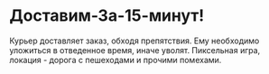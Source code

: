 ﻿# Доставим-За-15-минут!
Курьер доставляет заказ, обходя препятствия. Ему необходимо уложиться в отведенное время, иначе уволят. Пиксельная игра, локация - дорога с пешеходами и прочими помехами.
